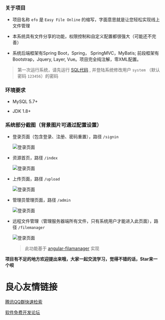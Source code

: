 ### 关于项目

- 项目名称 `efo` 是 `Easy File Online` 的缩写，字面意思就是让您轻松实现线上文件管理

- 本系统具有文件分享的功能，权限控制和自定义配置都很强大（可能还不完善）

- 系统后端框架有Spring Boot，Spring， SpringMVC，MyBatis; 前段框架有Bootstrap，Jquery, Layer, Vue。项目完全纯注解，零XML配置。

> 第一次运行系统，请先运行 [SQL代码](/mysql/efo.sql) , 并登陆系统修改用户 `system` （默认密码 `123456`）的密码

### 环境要求

- MySQL 5.7+

- JDK 1.8+

### 系统部分截图（背景图片可通过配置设置）

- 登录页面（包含登录、注册、密码重置），路径 `/signin` 

	![登录页面](http://towerpan.qiniu.segocat.com/git/efo/signin.png)
	
- 资源首页，路径 `/index` 

	![登录页面](http://towerpan.qiniu.segocat.com/git/efo/index.png)
	
- 上传页面，路径 `/upload` 

	![登录页面](http://towerpan.qiniu.segocat.com/git/efo/upload.png)
	
- 管理员管理页面，路径 `/admin` 

	![登录页面](http://towerpan.qiniu.segocat.com/git/efo/admin.png)
	
- 远程文件管理（管理服务器端所有文件，只有系统用户才能进入此页面），路径 `/filemanager` 

	![登录页面](http://towerpan.qiniu.segocat.com/git/efo/filemanager.png)
	
	> 此功能基于 [angular-filamanager](https://github.com/joni2back/angular-filemanager) 实现
	
**项目有不足的地方欢迎提出来哦，大家一起交流学习，觉得不错的话，Star来一个呗**


 # 良心友情链接

[腾讯QQ群快速检索](http://u.720life.cn/s/8cf73f7c)

[软件免费开发论坛](http://u.720life.cn/s/bbb01dc0)